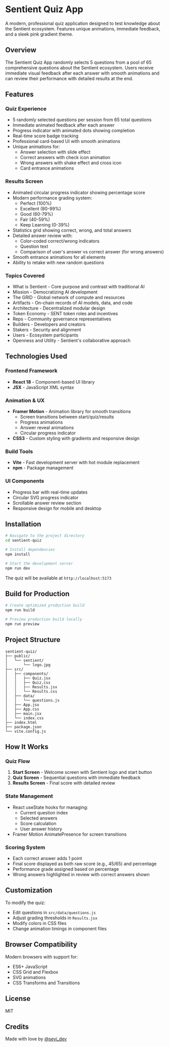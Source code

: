 # Sentient Quiz App

A modern, professional quiz application designed to test knowledge about the Sentient ecosystem. Features unique animations, immediate feedback, and a sleek pink gradient theme.

## Overview

The Sentient Quiz App randomly selects 5 questions from a pool of 65 comprehensive questions about the Sentient ecosystem. Users receive immediate visual feedback after each answer with smooth animations and can review their performance with detailed results at the end.

## Features

### Quiz Experience
- 5 randomly selected questions per session from 65 total questions
- Immediate animated feedback after each answer
- Progress indicator with animated dots showing completion
- Real-time score badge tracking
- Professional card-based UI with smooth animations
- Unique animations for:
  - Answer selection with slide effect
  - Correct answers with check icon animation
  - Wrong answers with shake effect and cross icon
  - Card entrance animations

### Results Screen
- Animated circular progress indicator showing percentage score
- Modern performance grading system:
  - Perfect (100%)
  - Excellent (80-99%)
  - Good (60-79%)
  - Fair (40-59%)
  - Keep Learning (0-39%)
- Statistics grid showing correct, wrong, and total answers
- Detailed answer review with:
  - Color-coded correct/wrong indicators
  - Question text
  - Comparison of user's answer vs correct answer (for wrong answers)
- Smooth entrance animations for all elements
- Ability to retake with new random questions

### Topics Covered
- What is Sentient - Core purpose and contrast with traditional AI
- Mission - Democratizing AI development
- The GRID - Global network of compute and resources
- Artifacts - On-chain records of AI models, data, and code
- Architecture - Decentralized modular design
- Token Economy - SENT token roles and incentives
- Reps - Community governance representatives
- Builders - Developers and creators
- Stakers - Security and alignment
- Users - Ecosystem participants
- Openness and Utility - Sentient's collaborative approach

## Technologies Used

### Frontend Framework
- **React 18** - Component-based UI library
- **JSX** - JavaScript XML syntax

### Animation & UX
- **Framer Motion** - Animation library for smooth transitions
  - Screen transitions between start/quiz/results
  - Progress animations
  - Answer reveal animations
  - Circular progress indicator
- **CSS3** - Custom styling with gradients and responsive design

### Build Tools
- **Vite** - Fast development server with hot module replacement
- **npm** - Package management

### UI Components
- Progress bar with real-time updates
- Circular SVG progress indicator
- Scrollable answer review section
- Responsive design for mobile and desktop

## Installation

```bash
# Navigate to the project directory
cd sentient-quiz

# Install dependencies
npm install

# Start the development server
npm run dev
```

The quiz will be available at `http://localhost:5173`

## Build for Production

```bash
# Create optimized production build
npm run build

# Preview production build locally
npm run preview
```

## Project Structure

```
sentient-quiz/
├── public/
│   └── sentient/
│       └── logo.jpg
├── src/
│   ├── components/
│   │   ├── Quiz.jsx
│   │   ├── Quiz.css
│   │   ├── Results.jsx
│   │   └── Results.css
│   ├── data/
│   │   └── questions.js
│   ├── App.jsx
│   ├── App.css
│   ├── main.jsx
│   └── index.css
├── index.html
├── package.json
└── vite.config.js
```

## How It Works

### Quiz Flow
1. **Start Screen** - Welcome screen with Sentient logo and start button
2. **Quiz Screen** - Sequential questions with immediate feedback
3. **Results Screen** - Final score with detailed review

### State Management
- React useState hooks for managing:
  - Current question index
  - Selected answers
  - Score calculation
  - User answer history
- Framer Motion AnimatePresence for screen transitions

### Scoring System
- Each correct answer adds 1 point
- Final score displayed as both raw score (e.g., 45/65) and percentage
- Performance grade assigned based on percentage
- Wrong answers highlighted in review with correct answers shown

## Customization

To modify the quiz:
- Edit questions in `src/data/questions.js`
- Adjust grading thresholds in `Results.jsx`
- Modify colors in CSS files
- Change animation timings in component files

## Browser Compatibility

Modern browsers with support for:
- ES6+ JavaScript
- CSS Grid and Flexbox
- SVG animations
- CSS Transforms and Transitions

## License

MIT

## Credits

Made with love by [@seyi_dev](https://x.com/seyi_dev)
